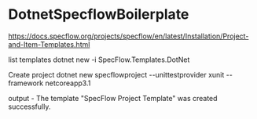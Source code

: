 # DotnetSpecflowBoilerplate

https://docs.specflow.org/projects/specflow/en/latest/Installation/Project-and-Item-Templates.html

list templates
dotnet new -i SpecFlow.Templates.DotNet

Create project
dotnet new specflowproject --unittestprovider xunit --framework netcoreapp3.1

output - The template "SpecFlow Project Template" was created successfully.



